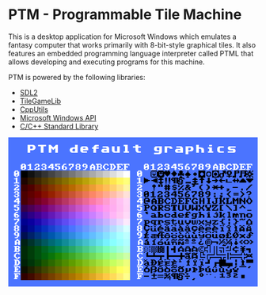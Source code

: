 # PTM - Programmable Tile Machine
This is a desktop application for Microsoft Windows which emulates a fantasy computer that works primarily with 8-bit-style graphical tiles. It also features an embedded programming language interpreter called PTML that allows developing and executing programs for this machine.

PTM is powered by the following libraries:

- [SDL2](https://www.libsdl.org/)
- [TileGameLib](https://github.com/FernandoAiresCastello/TileGameToolkit/tree/master/TileGameLibC)
- [CppUtils](https://github.com/FernandoAiresCastello/CppUtils)
- [Microsoft Windows API](https://docs.microsoft.com/en-us/windows/win32/)
- [C/C++ Standard Library](https://en.cppreference.com/w/cpp)

![PTM default graphics](https://github.com/FernandoAiresCastello/PTM/blob/master/Images/default_gfx.png?raw=true)
